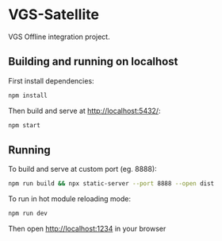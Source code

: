 # VGS-Satellite

VGS Offline integration project.

## Building and running on localhost

First install dependencies:

```sh
npm install
```

Then build and serve at [http://localhost:5432/](http://localhost:5432/):

```sh
npm start
```

## Running

To build and serve at custom port (eg. 8888):

```sh
npm run build && npx static-server --port 8888 --open dist
```

To run in hot module reloading mode:

```sh
npm run dev
```

Then open [http://localhost:1234](http://localhost:1234) in your browser
